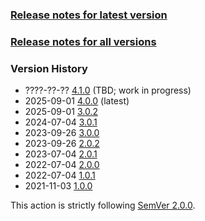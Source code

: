 ### [Release notes for latest version](latest.md)

### [Release notes for all versions](full.md)

### Version History

* ????-??-?? [4.1.0](4.1.0.md) (TBD; work in progress)
* 2025-09-01 [4.0.0](4.0.0.md) (latest)
* 2025-09-01 [3.0.2](3.0.2.md)
* 2024-07-04 [3.0.1](3.0.1.md)
* 2023-09-26 [3.0.0](3.0.0.md)
* 2023-09-26 [2.0.2](2.0.2.md)
* 2023-07-04 [2.0.1](2.0.1.md)
* 2022-07-04 [2.0.0](2.0.0.md)
* 2022-07-04 [1.0.1](1.0.1.md)
* 2021-11-03 [1.0.0](1.0.0.md)


This action is strictly following [SemVer 2.0.0](https://semver.org/spec/v2.0.0.html).